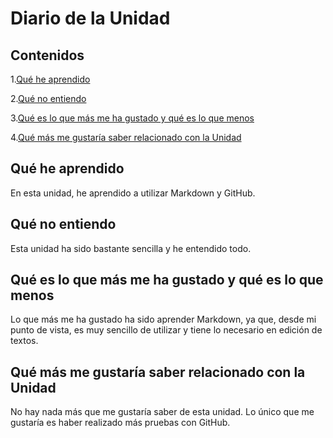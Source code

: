 # Diario de la Unidad 

 ## Contenidos
 
 1.[Qué he aprendido](#qué-he-aprendido)
 
 2.[Qué no entiendo](#qué-no-entiendo)
 
 3.[Qué es lo que más me ha gustado y qué es lo que menos](#qué-es-lo-que-más-me-ha-gustado-y-qué-es-lo-que-menos)
 
 4.[Qué más me gustaría saber relacionado con la Unidad](#qué-más-me-gustaría-saber-relacionado-con-la-unidad)
 
  
## Qué he aprendido

En esta unidad, he aprendido a utilizar Markdown y GitHub.
  
## Qué no entiendo

Esta unidad ha sido bastante sencilla y he entendido todo.
  
## Qué es lo que más me ha gustado y qué es lo que menos

Lo que más me ha gustado ha sido aprender Markdown, ya que, desde mi punto de vista, es muy sencillo de utilizar y tiene lo necesario en edición de textos.
  
## Qué más me gustaría saber relacionado con la Unidad

No hay nada más que me gustaría saber de esta unidad. Lo único que me gustaría es haber realizado más pruebas con GitHub.
